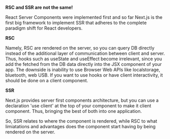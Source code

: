 **RSC and SSR are not the same!**

React Server Components were implemented first and so far Next.js is the first big framework to implement SSR that adheres to the complete paradigm shift for React developers. 

**RSC**

Namely, RSC are rendered on the server, so you can query DB directly instead of the additional layer of communication between client and server. Thus, hooks such as useState and useEffect become irrelevant, since you add the fetched from the DB data directly into the JSX component of your app. The downside is inability to use Browser Web APIs like localstorage, bluetooth, web USB. If you want to use hooks or have client interactivity, it should be done on a client component.

**SSR**

Next.js provides server first components architecture, but you can use a declaration 'use client' at the top of your component to make it client component. Thus, bringing the best of both into one application. 

So, SSR relates to where the component is rendered, while RSC to what limiatations and advantages does the component start having by being rendered on the server.
